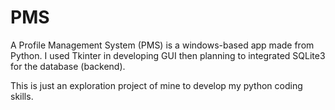 # PMS
A Profile Management System (PMS) is a windows-based app made from Python. 
I used Tkinter in developing GUI then planning to integrated SQLite3 for the database (backend).

This is just an exploration project of mine to develop my python coding skills.
